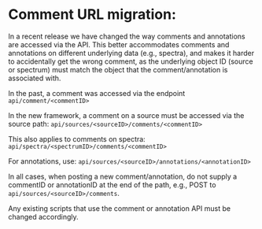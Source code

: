 # Comment URL migration:

In a recent release we have changed the way
comments and annotations are accessed via the API.
This better accommodates comments and annotations
on different underlying data (e.g., spectra),
and makes it harder to accidentally get the wrong comment,
as the underlying object ID (source or spectrum)
must match the object that the comment/annotation
is associated with.

In the past, a comment was accessed via the endpoint
`api/comment/<commentID>`

In the new framework, a comment on a source must be accessed via
the source path:
`api/sources/<sourceID>/comments/<commentID>`

This also applies to comments on spectra:
`api/spectra/<spectrumID>/comments/<commentID>`

For annotations, use:
`api/sources/<sourceID>/annotations/<annotationID>`

In all cases, when posting a new comment/annotation,
do not supply a commentID or annotationID at the end of the path, e.g.,
POST to `api/sources/<sourceID>/comments`.

Any existing scripts that use the comment or annotation
API must be changed accordingly.
